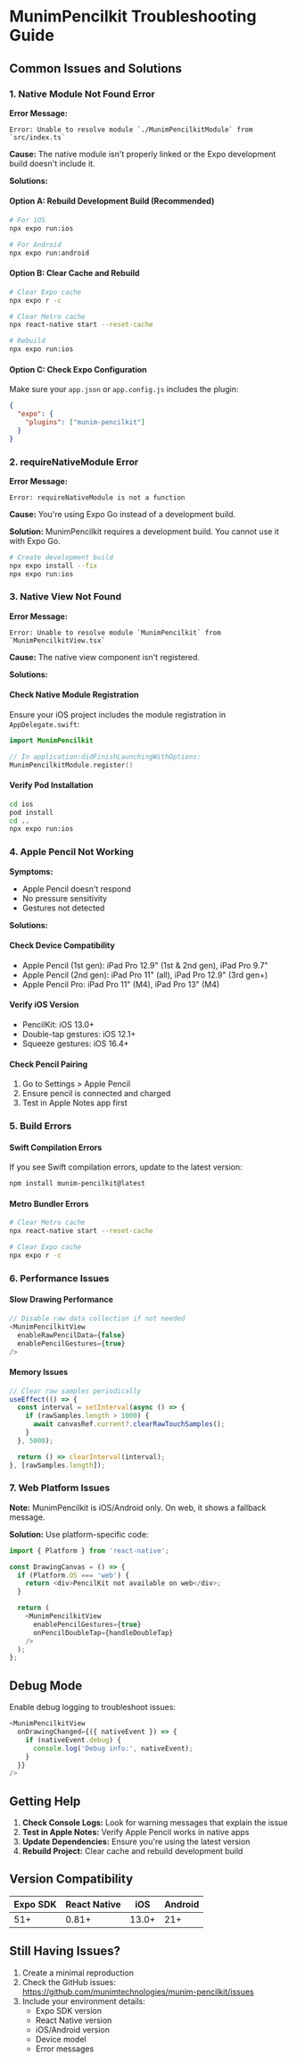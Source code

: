 # MunimPencilkit Troubleshooting Guide

## Common Issues and Solutions

### 1. Native Module Not Found Error

**Error Message:**

```
Error: Unable to resolve module `./MunimPencilkitModule` from `src/index.ts`
```

**Cause:** The native module isn't properly linked or the Expo development build doesn't include it.

**Solutions:**

#### Option A: Rebuild Development Build (Recommended)

```bash
# For iOS
npx expo run:ios

# For Android
npx expo run:android
```

#### Option B: Clear Cache and Rebuild

```bash
# Clear Expo cache
npx expo r -c

# Clear Metro cache
npx react-native start --reset-cache

# Rebuild
npx expo run:ios
```

#### Option C: Check Expo Configuration

Make sure your `app.json` or `app.config.js` includes the plugin:

```json
{
  "expo": {
    "plugins": ["munim-pencilkit"]
  }
}
```

### 2. requireNativeModule Error

**Error Message:**

```
Error: requireNativeModule is not a function
```

**Cause:** You're using Expo Go instead of a development build.

**Solution:**
MunimPencilkit requires a development build. You cannot use it with Expo Go.

```bash
# Create development build
npx expo install --fix
npx expo run:ios
```

### 3. Native View Not Found

**Error Message:**

```
Error: Unable to resolve module `MunimPencilkit` from `MunimPencilkitView.tsx`
```

**Cause:** The native view component isn't registered.

**Solutions:**

#### Check Native Module Registration

Ensure your iOS project includes the module registration in `AppDelegate.swift`:

```swift
import MunimPencilkit

// In application:didFinishLaunchingWithOptions:
MunimPencilkitModule.register()
```

#### Verify Pod Installation

```bash
cd ios
pod install
cd ..
npx expo run:ios
```

### 4. Apple Pencil Not Working

**Symptoms:**

- Apple Pencil doesn't respond
- No pressure sensitivity
- Gestures not detected

**Solutions:**

#### Check Device Compatibility

- Apple Pencil (1st gen): iPad Pro 12.9" (1st & 2nd gen), iPad Pro 9.7"
- Apple Pencil (2nd gen): iPad Pro 11" (all), iPad Pro 12.9" (3rd gen+)
- Apple Pencil Pro: iPad Pro 11" (M4), iPad Pro 13" (M4)

#### Verify iOS Version

- PencilKit: iOS 13.0+
- Double-tap gestures: iOS 12.1+
- Squeeze gestures: iOS 16.4+

#### Check Pencil Pairing

1. Go to Settings > Apple Pencil
2. Ensure pencil is connected and charged
3. Test in Apple Notes app first

### 5. Build Errors

#### Swift Compilation Errors

If you see Swift compilation errors, update to the latest version:

```bash
npm install munim-pencilkit@latest
```

#### Metro Bundler Errors

```bash
# Clear Metro cache
npx react-native start --reset-cache

# Clear Expo cache
npx expo r -c
```

### 6. Performance Issues

#### Slow Drawing Performance

```typescript
// Disable raw data collection if not needed
<MunimPencilkitView
  enableRawPencilData={false}
  enablePencilGestures={true}
/>
```

#### Memory Issues

```typescript
// Clear raw samples periodically
useEffect(() => {
  const interval = setInterval(async () => {
    if (rawSamples.length > 1000) {
      await canvasRef.current?.clearRawTouchSamples();
    }
  }, 5000);

  return () => clearInterval(interval);
}, [rawSamples.length]);
```

### 7. Web Platform Issues

**Note:** MunimPencilkit is iOS/Android only. On web, it shows a fallback message.

**Solution:** Use platform-specific code:

```typescript
import { Platform } from 'react-native';

const DrawingCanvas = () => {
  if (Platform.OS === 'web') {
    return <div>PencilKit not available on web</div>;
  }

  return (
    <MunimPencilkitView
      enablePencilGestures={true}
      onPencilDoubleTap={handleDoubleTap}
    />
  );
};
```

## Debug Mode

Enable debug logging to troubleshoot issues:

```typescript
<MunimPencilkitView
  onDrawingChanged={({ nativeEvent }) => {
    if (nativeEvent.debug) {
      console.log('Debug info:', nativeEvent);
    }
  }}
/>
```

## Getting Help

1. **Check Console Logs:** Look for warning messages that explain the issue
2. **Test in Apple Notes:** Verify Apple Pencil works in native apps
3. **Update Dependencies:** Ensure you're using the latest version
4. **Rebuild Project:** Clear cache and rebuild development build

## Version Compatibility

| Expo SDK | React Native | iOS   | Android |
| -------- | ------------ | ----- | ------- |
| 51+      | 0.81+        | 13.0+ | 21+     |

## Still Having Issues?

1. Create a minimal reproduction
2. Check the GitHub issues: https://github.com/munimtechnologies/munim-pencilkit/issues
3. Include your environment details:
   - Expo SDK version
   - React Native version
   - iOS/Android version
   - Device model
   - Error messages
